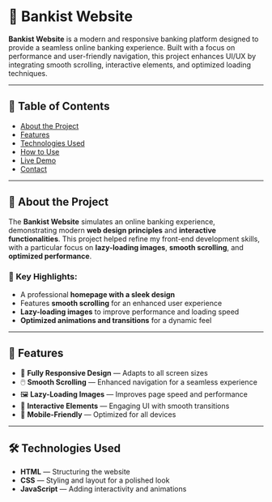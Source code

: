 # 🏦 Bankist Website

**Bankist Website** is a modern and responsive banking platform designed to provide a seamless online banking experience. Built with a focus on performance and user-friendly navigation, this project enhances UI/UX by integrating smooth scrolling, interactive elements, and optimized loading techniques.

---

## 📌 Table of Contents

- [About the Project](#about-the-project)
- [Features](#features)
- [Technologies Used](#technologies-used)
- [How to Use](#how-to-use)
- [Live Demo](#live-demo)
- [Contact](#contact)

---

## 📝 About the Project

The **Bankist Website** simulates an online banking experience, demonstrating modern **web design principles** and **interactive functionalities**. This project helped refine my front-end development skills, with a particular focus on **lazy-loading images**, **smooth scrolling**, and **optimized performance**.

### 🔹 Key Highlights:

- A professional **homepage with a sleek design**
- Features **smooth scrolling** for an enhanced user experience
- **Lazy-loading images** to improve performance and loading speed
- **Optimized animations and transitions** for a dynamic feel

---

## 🚀 Features

- 🌟 **Fully Responsive Design** — Adapts to all screen sizes
- 🖱️ **Smooth Scrolling** — Enhanced navigation for a seamless experience
- 🖼️ **Lazy-Loading Images** — Improves page speed and performance
- 🔄 **Interactive Elements** — Engaging UI with smooth transitions
- 📱 **Mobile-Friendly** — Optimized for all devices

---

## 🛠️ Technologies Used

- **HTML** — Structuring the website
- **CSS** — Styling and layout for a polished look
- **JavaScript** — Adding interactivity and animations
